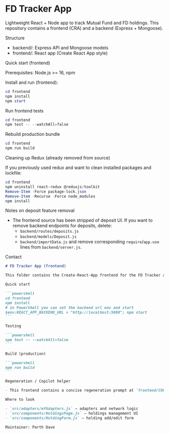 # FD Tracker App

Lightweight React + Node app to track Mutual Fund and FD holdings. This repository contains a frontend (CRA) and a backend (Express + Mongoose).

Structure

- backend/: Express API and Mongoose models
- frontend/: React app (Create React App style)

Quick start (frontend)

Prerequisites: Node.js >= 16, npm

Install and run (frontend):

```powershell
cd frontend
npm install
npm start
```

Run frontend tests

```powershell
cd frontend
npm test -- --watchAll=false
```

Rebuild production bundle

```powershell
cd frontend
npm run build
```

Cleaning up Redux (already removed from source)

If you previously used redux and want to clean installed packages and lockfile:

```powershell
cd frontend
npm uninstall react-redux @reduxjs/toolkit
Remove-Item -Force package-lock.json
Remove-Item -Recurse -Force node_modules
npm install
```

Notes on deposit feature removal

- The frontend source has been stripped of deposit UI. If you want to remove backend endpoints for deposits, delete:
  - `backend/routes/deposits.js`
  - `backend/models/Deposit.js`
  - `backend/importData.js`
    and remove corresponding `require`/`app.use` lines from `backend/server.js`.

Contact

````markdown
# FD Tracker App (frontend)

This folder contains the Create-React-App frontend for the FD Tracker application.

Quick start

```powershell
cd frontend
npm install
# in PowerShell you can set the backend url env and start
$env:REACT_APP_BACKEND_URL = "http://localhost:5000"; npm start
```

Testing

```powershell
npm test -- --watchAll=false
```

Build (production)

```powershell
npm run build
```

Regeneration / Copilot helper

- This frontend contains a concise regeneration prompt at `frontend/COPILOT_PROMPT.md`. Use it when you need to recreate the app or provide a full-context prompt to an LLM-based assistant. Keep the file up to date when you change routes, API contracts, or adapter shapes.

Where to look

- `src/adapters/mfAdapters.js` — adapters and network logic
- `src/components/HoldingsPage.js` — holdings management UI
- `src/components/HoldingForm.js` — holding add/edit form

Maintainer: Parth Dave
````
